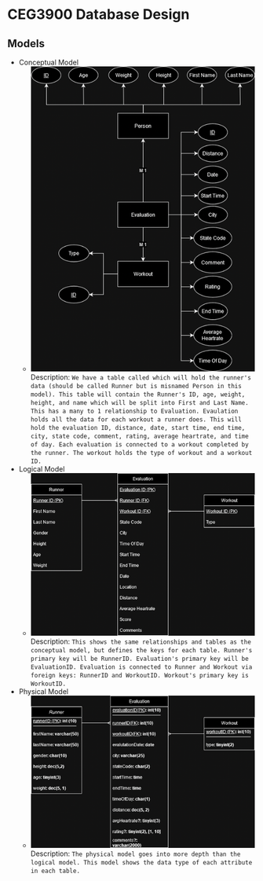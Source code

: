 # CEG3900 Database Design

## Models

* Conceptual Model
   * ![conceptual model](models/conceptualmodel.png)
Description:
`We have a table called which will hold the runner's data (should be called Runner but is misnamed Person in this model). This table will contain the Runner's ID, age, weight, height, and name which will be split into First and Last Name. This has a many to 1 relationship to Evaluation. Evaulation holds all the data for each workout a runner does. This will hold the evaluation ID, distance, date, start time, end time, city, state code, comment, rating, average heartrate, and time of day. Each evaluation is connected to a workout completed by the runner. The workout holds the type of workout and a workout ID.`
* Logical Model
   * ![logical model](models/logicalmodel.png)
Description:
`This shows the same relationships and tables as the conceptual model, but defines the keys for each table. Runner's primary key will be RunnerID. Evaluation's primary key will be EvaluationID. Evaluation is connected to Runner and Workout via foreign keys: RunnerID and WorkoutID. Workout's primary key is WorkoutID.`
* Physical Model
   * ![physical model](models/physicalmodel.png)
Description:
`The physical model goes into more depth than the logical model. This model shows the data type of each attribute in each table.`




